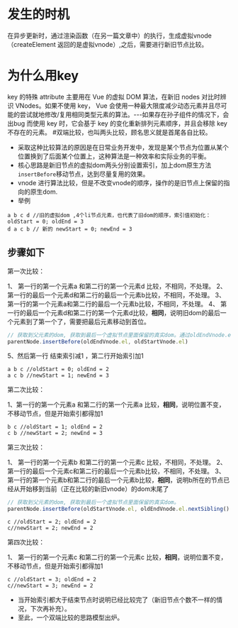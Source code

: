 # 发生的时机
在异步更新时，通过渲染函数（在另一篇文章中）的执行，生成虚拟vnode（createElement 返回的是虚拟vnode）,之后，需要进行新旧节点比较。
# 为什么用key
key 的特殊 attribute 主要用在 Vue 的虚拟 DOM 算法，在新旧 nodes 对比时辨识 VNodes。如果不使用 key，
Vue 会使用一种最大限度减少动态元素并且尽可能的尝试就地修改/复用相同类型元素的算法。---如果存在孙子组件的情况下，会出bug
而使用 key 时，它会基于 key 的变化重新排列元素顺序，并且会移除 key 不存在的元素。
#双端比较，也叫两头比较，顾名思义就是首尾各自比较。
- 采取这种比较算法的原因是在日常业务开发中，发现是某个节点为位置从某个位置换到了后面某个位置上，这种算法是一种效率和实际业务的平衡。
- 核心思路是新旧节点的虚拟dom两头分别设置索引，加上dom原生方法 ```insertBefore```移动节点，达到尽量复用的效果。
- vnode 进行算法比较，但是不改变vnode的顺序，操作的是旧节点上保留的指向的原生dom.
- 举例
```
a b c d //旧的虚拟dom ,4个li节点元素，也代表了旧dom的顺序，索引值初始化： oldStart = 0; oldEnd = 3
d a c b // 新的 newStart = 0; newEnd = 3
```
## 步骤如下
第一次比较：

1、 第一行的第一个元素a 和第二行的第一个元素d 比较，不相同，不处理。
2、 第一行的最后一个元素d和第二行的最后一个元素b比较，不相同，不处理。
3、 第一行的第一个元素a和第二行的最后一个元素b比较，不相同，不处理。
4、 第一行的最后一个元素d和第二行的第一个元素d比较，**相同**，说明旧dom的最后一个元素到了第一个了，需要把最后元素移动到首位。
```javascript
// 获取到父元素的dom, 获取到最后一个虚拟节点里面保留的真实dom。通过oldEndVnode.el
parentNode.insertBefore(oldEndVnode.el, oldStartVnode.el)
```
5、然后第一行 结束索引减1 ，第二行开始索引加1 

```
a b c //oldStart = 0; oldEnd = 2
a c b //newStart = 1; newEnd = 3
```

第二次比较：

1、第一行的第一个元素a 和第二行的第一个元素a 比较，**相同**，说明位置不变，不移动节点，但是开始索引都得加1

```
b c //oldStart = 1; oldEnd = 2
c b //newStart = 2; newEnd = 3
```
第三次比较：

1、 第一行的第一个元素b 和第二行的第一个元素c 比较，不相同，不处理。
2、 第一行的最后一个元素c和第二行的最后一个元素b比较，不相同，不处理。
3、 第一行的第一个元素b和第二行的最后一个元素b比较，**相同**，说明b所在的节点已经从开始移到当前（正在比较的新旧vnode）的dom末尾了
```javascript
// 获取到父元素的dom, 获取到最后一个虚拟节点里面保留的真实dom。
parentNode.insertBefore(oldStartVnode.el, oldEndVnode.el.nextSibling() || null) // 这里移动到末尾，可能会遇到null， 表示我要移动到最后一个节点后面节点也就是空节点前面。
```
```
c //oldStart = 2; oldEnd = 2
c//newStart = 2; newEnd = 2
```
第四次比较：

1、 第一行的第一个元素c 和第二行的第一个元素c 比较，**相同**，说明位置不变，不移动节点，但是开始索引都得加1
```
c //oldStart = 3; oldEnd = 2
c//newStart = 3; newEnd = 2
```

- 当开始索引都大于结束节点时说明已经比较完了（新旧节点个数不一样的情况，下次再补充）。
- 至此，一个双端比较的思路模型出炉。
